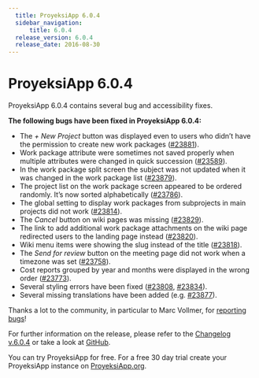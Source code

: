```yaml
---
  title: ProyeksiApp 6.0.4
  sidebar_navigation:
      title: 6.0.4
  release_version: 6.0.4
  release_date: 2016-08-30
---
```



# ProyeksiApp 6.0.4

ProyeksiApp 6.0.4 contains several bug and accessibility fixes.

**The following bugs have been fixed in ProyeksiApp 6.0.4:**

  - The *+ New
    <span class="explanatory-dictionary-highlight" data-definition="explanatory-dictionary-definition-45">Project</span>*
    button was displayed even to users who didn’t have the permission to
    create new work packages
    ([\#23881](https://community.openproject.com/work_packages/23881/activity)).
  - <span class="explanatory-dictionary-highlight" data-definition="explanatory-dictionary-definition-7">Work
    package</span> attribute were sometimes not saved properly when
    multiple attributes were changed in quick succession
    ([\#23589](https://community.openproject.com/work_packages/23859)).
  - In the work package split screen the subject was not updated when it
    was changed in the work package list
    ([\#23879](https://community.openproject.com/work_packages/23879)).
  - The project list on the work package screen appeared to be ordered
    randomly. It’s now sorted alphabetically
    ([\#23786](https://community.openproject.com/work_packages/23786/activity)).
  - The global setting to display work packages from subprojects in main
    projects did not work
    ([\#23814](https://community.openproject.com/work_packages/23814/activity)).
  - The *Cancel* button on wiki pages was missing
    ([\#23829](https://community.openproject.com/work_packages/23829/activity)).
  - The link to add additional work package attachments on the wiki page
    redirected users to the landing page instead
    ([\#23820](https://community.openproject.com/work_packages/23820/activity)).
  - <span class="explanatory-dictionary-highlight" data-definition="explanatory-dictionary-definition-8">Wiki</span>
    menu items were showing the slug instead of the title
    ([\#23818](https://community.openproject.com/work_packages/23818/activity)).
  - The *Send for review* button on the meeting page did not work when a
    timezone was set
    ([\#23758](https://community.openproject.com/work_packages/23758)).
  - Cost reports grouped by year and months were displayed in the wrong
    order
    ([\#23773](https://community.openproject.com/work_packages/23773/activity)).
  - Several styling errors have been fixed
    ([\#23808](https://community.openproject.com/work_packages/23808/activity),
    [\#23834](https://community.openproject.com/work_packages/23834/activity)).
  - Several missing translations have been added (e.g.
    [\#23877](https://community.openproject.com/work_packages/23877/activity)).

Thanks a lot to the community, in particular to Marc Vollmer, for
[reporting
bugs](../../development/report-a-bug/)\!

For further information on the release, please refer to the [Changelog
v.6.0.4](https://community.openproject.com/versions/816) or take a look
at [GitHub](https://github.com/opf/openproject/tree/v6.0.4).

You can try ProyeksiApp for free. For a free 30 day trial create your
ProyeksiApp instance on [ProyeksiApp.org](https://openproject.org/).


